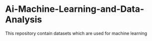 # Ai-Machine-Learning-and-Data-Analysis
This repository contain datasets which are used for machine learning
